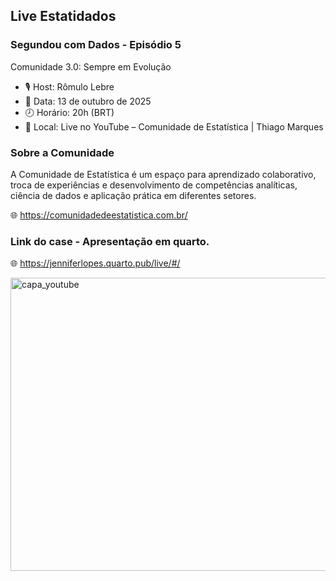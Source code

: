 ## Live Estatidados
### Segundou com Dados - Episódio 5
Comunidade 3.0: Sempre em Evolução

- 🎙️ Host: Rômulo Lebre
- 📅 Data: 13 de outubro de 2025
- 🕗 Horário: 20h (BRT)
- 📍 Local: Live no YouTube – Comunidade de Estatística | Thiago Marques

### Sobre a Comunidade

A Comunidade de Estatística é um espaço para aprendizado colaborativo, troca de experiências e desenvolvimento de competências analíticas, ciência de dados e aplicação prática em diferentes setores.

🌐 https://comunidadedeestatistica.com.br/

### Link do case - Apresentação em quarto.
🌐 https://jenniferlopes.quarto.pub/live/#/

<img width="847" height="469" alt="capa_youtube" src="https://github.com/user-attachments/assets/da58a9f6-1ba4-482c-a6c0-3155552edd79" />
